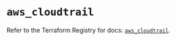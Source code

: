 # `aws_cloudtrail`

Refer to the Terraform Registry for docs: [`aws_cloudtrail`](https://registry.terraform.io/providers/hashicorp/aws/5.80.0/docs/resources/cloudtrail).
